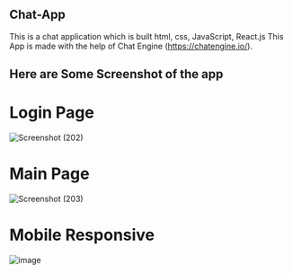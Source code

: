 ## Chat-App

This is a chat application which is built html, css, JavaScript, React.js
This App is made with the help of Chat Engine (https://chatengine.io/).

## Here are Some Screenshot of the app

# Login Page
![Screenshot (202)](https://user-images.githubusercontent.com/51822103/148392994-0a671209-db29-4c37-8e29-b25a25b75ddd.png)

# Main Page
![Screenshot (203)](https://user-images.githubusercontent.com/51822103/148393038-5203f4a0-ff5c-4d94-a196-e4da7ac94a54.png)

# Mobile Responsive
![image](https://user-images.githubusercontent.com/51822103/148393422-4dfb6e8e-f91c-4784-8c6d-7476dc340cb4.png)

